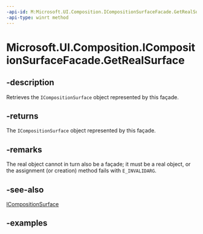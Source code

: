 ```yaml
---
-api-id: M:Microsoft.UI.Composition.ICompositionSurfaceFacade.GetRealSurface
-api-type: winrt method
---
```


# Microsoft.UI.Composition.ICompositionSurfaceFacade.GetRealSurface

<!--
public Microsoft.UI.Composition.ICompositionSurface GetRealSurface ();
-->


## -description

Retrieves the `ICompositionSurface` object represented by this façade.

## -returns

The `ICompositionSurface` object represented by this façade.

## -remarks

The real object cannot in turn also be a façade; it must be a real object, or the assignment (or creation) method fails with `E_INVALIDARG`.

## -see-also

[ICompositionSurface](icompositionsurface.md)

## -examples


